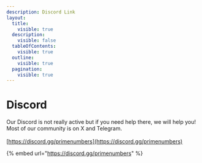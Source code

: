 ```yaml
---
description: Discord Link
layout:
  title:
    visible: true
  description:
    visible: false
  tableOfContents:
    visible: true
  outline:
    visible: true
  pagination:
    visible: true
---
```


# Discord

Our Discord is not really active but if you need help there, we will help you!\
Most of our community is on X and Telegram. \
\
[https://discord.gg/primenumbers](https://discord.gg/primenumbers)

{% embed url="https://discord.gg/primenumbers" %}
